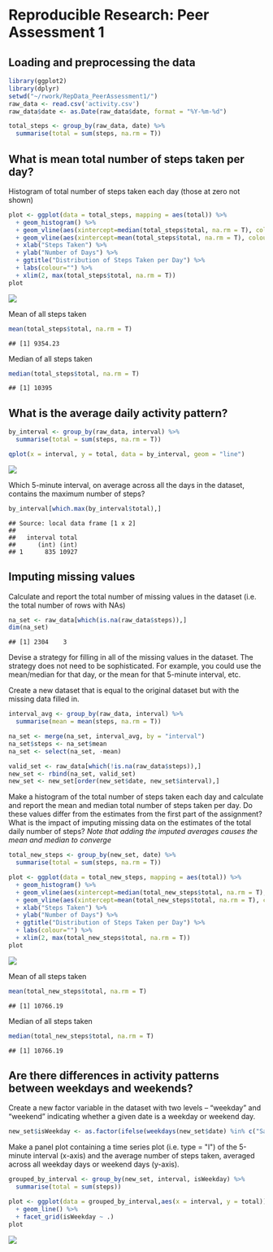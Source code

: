 # Reproducible Research: Peer Assessment 1


## Loading and preprocessing the data

```r
library(ggplot2)
library(dplyr)
setwd("~/rwork/RepData_PeerAssessment1/")
raw_data <- read.csv('activity.csv')
raw_data$date <- as.Date(raw_data$date, format = "%Y-%m-%d")

total_steps <- group_by(raw_data, date) %>%
  summarise(total = sum(steps, na.rm = T))
```

## What is mean total number of steps taken per day?
Histogram of total number of steps taken each day (those at zero not shown)

```r
plot <- ggplot(data = total_steps, mapping = aes(total)) %>%
  + geom_histogram() %>%
  + geom_vline(aes(xintercept=median(total_steps$total, na.rm = T), colour="Median"), size=2, show.legend=T) %>%
  + geom_vline(aes(xintercept=mean(total_steps$total, na.rm = T), colour="Mean"), size=2, show.legend=T) %>%
  + xlab("Steps Taken") %>%
  + ylab("Number of Days") %>%
  + ggtitle("Distribution of Steps Taken per Day") %>%
  + labs(colour="") %>%
  + xlim(2, max(total_steps$total, na.rm = T))
plot
```

![](PA1_template_files/figure-html/unnamed-chunk-2-1.png) 

Mean of all steps taken

```r
mean(total_steps$total, na.rm = T)
```

```
## [1] 9354.23
```

Median of all steps taken

```r
median(total_steps$total, na.rm = T)
```

```
## [1] 10395
```

## What is the average daily activity pattern?

```r
by_interval <- group_by(raw_data, interval) %>%
  summarise(total = sum(steps, na.rm = T))

qplot(x = interval, y = total, data = by_interval, geom = "line")
```

![](PA1_template_files/figure-html/unnamed-chunk-5-1.png) 

Which 5-minute interval, on average across all the days in the dataset, contains the maximum number of steps?

```r
by_interval[which.max(by_interval$total),]
```

```
## Source: local data frame [1 x 2]
## 
##   interval total
##      (int) (int)
## 1      835 10927
```

## Imputing missing values

Calculate and report the total number of missing values in the dataset
(i.e. the total number of rows with NAs)

```r
na_set <- raw_data[which(is.na(raw_data$steps)),]
dim(na_set)
```

```
## [1] 2304    3
```


Devise a strategy for filling in all of the missing values in the dataset. The strategy does not need to be sophisticated. For example, you could use the mean/median for that day, or the mean for that 5-minute interval, etc.

Create a new dataset that is equal to the original dataset but with the missing data filled in.

```r
interval_avg <- group_by(raw_data, interval) %>%
  summarise(mean = mean(steps, na.rm = T))

na_set <- merge(na_set, interval_avg, by = "interval")
na_set$steps <- na_set$mean
na_set <- select(na_set, -mean)

valid_set <- raw_data[which(!is.na(raw_data$steps)),]
new_set <- rbind(na_set, valid_set)
new_set <- new_set[order(new_set$date, new_set$interval),]
```

Make a histogram of the total number of steps taken each day and calculate and report the mean and median total number of steps taken per day. Do these values differ from the estimates from the first part of the assignment? What is the impact of imputing missing data on the estimates of the total daily number of steps?
*Note that adding the imputed averages causes the mean and median to converge*

```r
total_new_steps <- group_by(new_set, date) %>%
  summarise(total = sum(steps, na.rm = T))

plot <- ggplot(data = total_new_steps, mapping = aes(total)) %>%
  + geom_histogram() %>%
  + geom_vline(aes(xintercept=median(total_new_steps$total, na.rm = T), colour="Median"), size=2, show.legend=T) %>%
  + geom_vline(aes(xintercept=mean(total_new_steps$total, na.rm = T), colour="Mean"), size=2, show.legend=T) %>%
  + xlab("Steps Taken") %>%
  + ylab("Number of Days") %>%
  + ggtitle("Distribution of Steps Taken per Day") %>%
  + labs(colour="") %>%
  + xlim(2, max(total_new_steps$total, na.rm = T))
plot
```

![](PA1_template_files/figure-html/unnamed-chunk-9-1.png) 

Mean of all steps taken

```r
mean(total_new_steps$total, na.rm = T)
```

```
## [1] 10766.19
```

Median of all steps taken

```r
median(total_new_steps$total, na.rm = T)
```

```
## [1] 10766.19
```

## Are there differences in activity patterns between weekdays and weekends?

Create a new factor variable in the dataset with two levels – “weekday” and “weekend” indicating whether a given date is a weekday or weekend day.

```r
new_set$isWeekday <- as.factor(ifelse(weekdays(new_set$date) %in% c("Saturday", "Sunday"), "weekend", "weekday"))
```

Make a panel plot containing a time series plot (i.e. type = "l") of the 5-minute interval (x-axis) and the average number of steps taken, averaged across all weekday days or weekend days (y-axis).

```r
grouped_by_interval <- group_by(new_set, interval, isWeekday) %>%
  summarise(total = sum(steps))

plot <- ggplot(data = grouped_by_interval,aes(x = interval, y = total)) %>%
  + geom_line() %>%
  + facet_grid(isWeekday ~ .)
plot
```

![](PA1_template_files/figure-html/unnamed-chunk-13-1.png) 
